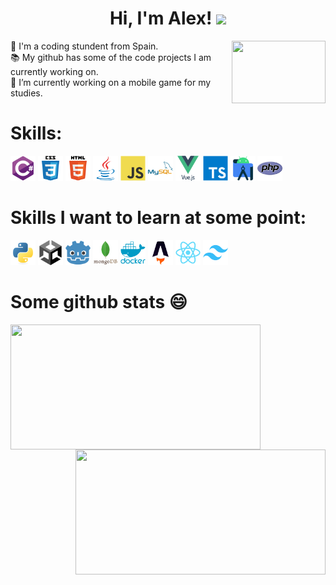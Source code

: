 <h1 align="center"><b>Hi, I'm Alex! </b><img src="https://media.giphy.com/media/hvRJCLFzcasrR4ia7z/giphy.gif" width="35"></h1>

<div>
<img align='right' width="150" height="100" src="https://c.tenor.com/fYg91qBpDdgAAAAi/bongo-cat-transparent.gif" />

<div>
  
🌱 I'm a coding stundent from Spain.<br>
📚 My github has some of the code projects I am currently working on.<br>
🔭 I’m currently working on a mobile game for my studies.

</div>


<h1>Skills: </h1>
<p align="left"> 
<img src="https://raw.githubusercontent.com/devicons/devicon/master/icons/csharp/csharp-original.svg" alt="csharp" width="40" height="40"/>
<img src="https://raw.githubusercontent.com/devicons/devicon/master/icons/css3/css3-original-wordmark.svg" alt="css3" width="40" height="40"/> 
<img src="https://raw.githubusercontent.com/devicons/devicon/master/icons/html5/html5-original-wordmark.svg" alt="html5" width="40" height="40"/> 
<img src="https://raw.githubusercontent.com/devicons/devicon/master/icons/java/java-original.svg" alt="java" width="40" height="40"/> 
<img src="https://raw.githubusercontent.com/devicons/devicon/master/icons/javascript/javascript-original.svg" alt="javascript" width="40" height="40"/>
<img src="https://raw.githubusercontent.com/devicons/devicon/master/icons/mysql/mysql-original-wordmark.svg" alt="mysql" width="40" height="40"/>
<img src="https://raw.githubusercontent.com/devicons/devicon/master/icons/vuejs/vuejs-original-wordmark.svg" width="40" height="40"/>
<img src="https://github.com/devicons/devicon/blob/master/icons/typescript/typescript-original.svg" width="40" height="40"/>
<img src="https://github.com/devicons/devicon/blob/master/icons/androidstudio/androidstudio-original.svg" width="40" height="40"/>
<img src="https://github.com/devicons/devicon/blob/master/icons/php/php-original.svg" width="40" height="40"/>

  
</p>

<h1>Skills I want to learn at some point: </h1>
<img src="https://github.com/devicons/devicon/blob/master/icons/python/python-original.svg" width="40" height="40"/>
<img src="https://github.com/devicons/devicon/blob/master/icons/unity/unity-original.svg" width="40" height="40"/>
<img src="https://github.com/devicons/devicon/blob/master/icons/godot/godot-original.svg" width="40" height="40"/>
<img src="https://github.com/devicons/devicon/blob/master/icons/mongodb/mongodb-original-wordmark.svg" width="40" height="40"/>
<img src="https://github.com/devicons/devicon/blob/master/icons/docker/docker-plain-wordmark.svg" width="40" height="40"/>
<img src="https://github.com/devicons/devicon/blob/master/icons/astro/astro-original.svg" width="40" height="40"/>
<img src="https://github.com/devicons/devicon/blob/master/icons/react/react-original.svg" width="40" height="40"/>
<img src="https://github.com/devicons/devicon/blob/master/icons/tailwindcss/tailwindcss-original.svg" width="40" height="40"/>

</div>

<h1>Some github stats 😄</h1>

</p> 
<div align="center">
  <img src="https://github-readme-stats.vercel.app/api/top-langs/?username=AlejandroMiCo&layout=compact&hide=TSQL&theme=chartreuse-white" align="left" width="400" height="200"/> 
  <img src="https://github-readme-stats.vercel.app/api?username=AlejandroMiCo&count_private=true&show_icons=true&&theme=chartreuse-white&include_all_commits=true" width="400" align="right" height="200"/>
</div>


